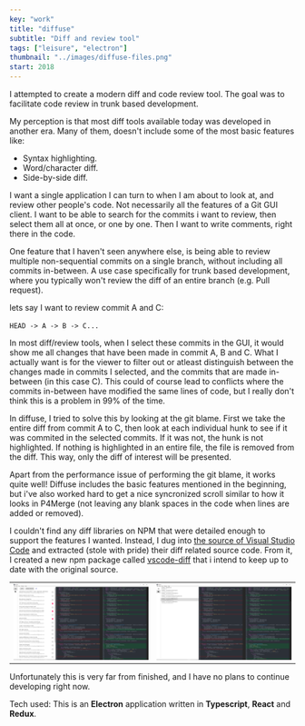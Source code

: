 ```yaml
---
key: "work"
title: "diffuse"
subtitle: "Diff and review tool"
tags: ["leisure", "electron"]
thumbnail: "../images/diffuse-files.png"
start: 2018
---
```

I attempted to create a modern diff and code review tool. The goal was to facilitate code review in trunk based development.
<!-- end -->

My perception is that most diff tools available today was developed in another era. Many of them, doesn't include some of the most basic features like: 

* Syntax highlighting.
* Word/character diff.
* Side-by-side diff.

I want a single application I can turn to when I am about to look at, and review other people's code. Not necessarily all the features of a Git GUI client. I want to be able to search for the commits i want to review, then select them all at once, or one by one. Then I want to write comments, right there in the code. 

One feature that I haven't seen anywhere else, is being able to review multiple non-sequential commits on a single branch, without including all commits in-between. A use case specifically for trunk based development, where you typically won't review the diff of an entire branch (e.g. Pull request).

lets say I want to review commit A and C: 

`HEAD -> A -> B -> C...`

In most diff/review tools, when I select these commits in the GUI, it would show me all changes that have been made in commit A, B and C. What I actually want is for the viewer to filter out or atleast distinguish between the changes made in commits I selected, and the commits that are made in-between (in this case C). This could of course lead to conflicts where the commits in-between have modified the same lines of code, but I really don't think this is a problem in 99% of the time.

In diffuse, I tried to solve this by looking at the git blame. First we take the entire diff from commit A to C, then look at each individual hunk to see if it was commited in the selected commits. If it was not, the hunk is not highlighted. If nothing is highlighted in an entire file, the file is removed from the diff. This way, only the diff of interest will be presented.

Apart from the performance issue of performing the git blame, it works quite well! Diffuse includes the basic features mentioned in the beginning, but i've also worked hard to get a nice syncronized scroll similar to how it looks in P4Merge (not leaving any blank spaces in the code when lines are added or removed). 

I couldn't find any diff libraries on NPM that were detailed enough to support the features I wanted. Instead, I dug into [the source of Visual Studio Code](https://github.com/Microsoft/vscode) and extracted (stole with pride) their diff related source code. From it, I created a new npm package called [vscode-diff](https://www.npmjs.com/package/vscode-diff) that i intend to keep up to date with the original source.

|  |  |
|---|---|
| ![Package Explorer](../images/diffuse-history.png) | ![Package Explorer](../images/diffuse-files.png) |

Unfortunately this is very far from finished, and I have no plans to continue developing right now.

Tech used:
This is an **Electron** application written in **Typescript**, **React** and **Redux**. 